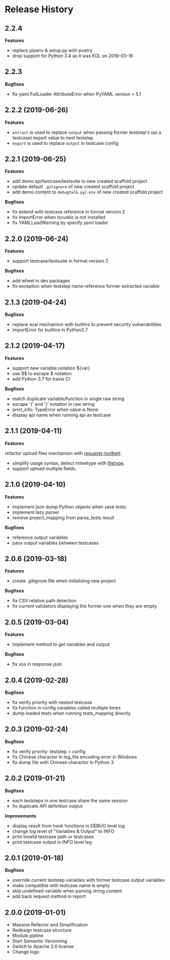 # Release History

## 2.2.4

**Features**

- replace pipenv & setup.py with poetry
- drop support for Python 3.4 as it was EOL on 2019-03-16

## 2.2.3

**Bugfixes**

- fix yaml FullLoader AttributeError when PyYAML version < 5.1

## 2.2.2 (2019-06-26)

**Features**

- `extract` is used to replace `output` when passing former teststep's (as a testcase) export value to next teststep
- `export` is used to replace `output` in testcase config

## 2.2.1 (2019-06-25)

**Features**

- add demo api/testcase/testsuite to new created scaffold project
- update default `.gitignore` of new created scaffold project
- add demo content to `debugtalk.py`/`.env` of new created scaffold project

**Bugfixes**

- fix extend with testcase reference in format version 2
- fix ImportError when locustio is not installed
- fix YAMLLoadWarning by specify yaml loader

## 2.2.0 (2019-06-24)

**Features**

- support testcase/testsuite in format version 2

**Bugfixes**

- add wheel in dev packages
- fix exception when teststep name reference former extracted variable

## 2.1.3 (2019-04-24)

**Bugfixes**

- replace eval mechanism with builtins to prevent security vulnerabilities
- ImportError for builtins in Python2.7

## 2.1.2 (2019-04-17)

**Features**

- support new variable notation ${var}
- use \$\$ to escape \$ notation
- add Python 3.7 for travis CI

**Bugfixes**

- match duplicate variable/function in single raw string
- escape '{' and '}' notation in raw string
- print_info: TypeError when value is None
- display api name when running api as testcase

## 2.1.1 (2019-04-11)

**Features**

refactor upload files mechanism with [requests-toolbelt](https://toolbelt.readthedocs.io/en/latest/user.html#multipart-form-data-encoder):

- simplify usage syntax, detect mimetype with [filetype](https://github.com/h2non/filetype.py).
- support upload multiple fields.

## 2.1.0 (2019-04-10)

**Features**

- implement json dump Python objects when save tests
- implement lazy parser
- remove project_mapping from parse_tests result

**Bugfixes**

- reference output variables
- pass output variables between testcases

## 2.0.6 (2019-03-18)

**Features**

- create .gitignore file when initializing new project

**Bugfixes**

- fix CSV relative path detection
- fix current validators displaying the former one when they are empty

## 2.0.5 (2019-03-04)

**Features**

- implement method to get variables and output

**Bugfixes**

- fix xss in response json

## 2.0.4 (2019-02-28)

**Bugfixes**

- fix verify priority with nested testcase
- fix function in config variables called multiple times
- dump loaded tests when running tests_mapping directly

## 2.0.3 (2019-02-24)

**Bugfixes**

- fix verify priority: teststep > config
- fix Chinese charactor in log_file encoding error in Windows
- fix dump file with Chinese charactor in Python 3

## 2.0.2 (2019-01-21)

**Bugfixes**

- each teststeps in one testcase share the same session
- fix duplicate API definition output

**Improvements**

- display result from hook functions in DEBUG level log
- change log level of "Variables & Output" to INFO
- print Invalid testcase path or testcases
- print testcase output in INFO level log

## 2.0.1 (2019-01-18)

**Bugfixes**

- override current teststep variables with former testcase output variables
- make compatible with testcase name is empty
- skip undefined variable when parsing string content
- add back request method in report

## 2.0.0 (2019-01-01)

- Massive Refactor and Simplification
- Redesign testcase structure
- Module pipline
- Start Semantic Versioning
- Switch to Apache 2.0 license
- Change logo

